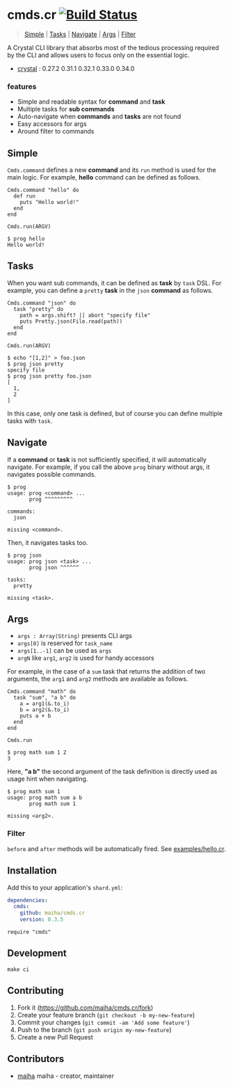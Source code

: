 # cmds.cr [![Build Status](https://travis-ci.org/maiha/cmds.cr.svg?branch=master)](https://travis-ci.org/maiha/cmds.cr)

> [Simple](#Simple) | [Tasks](#Tasks) | [Navigate](#Navigate) | [Args](#Args) | [Filter](#Filter)

A Crystal CLI library that absorbs most of the tedious processing required by the CLI and allows users to focus only on the essential logic.
- [crystal](http://crystal-lang.org/) : 0.27.2 0.31.1 0.32.1 0.33.0 0.34.0

### features
- Simple and readable syntax for **command** and **task**
- Multiple tasks for **sub commands**
- Auto-navigate when **commands** and **tasks** are not found
- Easy accessors for args
- Around filter to commands

## Simple

`Cmds.command` defines a new **command** and its `run` method is used for the main logic.
For example, **hello** command can be defined as follows.

```crystal
Cmds.command "hello" do
  def run
    puts "Hello world!"
  end
end

Cmds.run(ARGV)
```

```console
$ prog hello
Hello world!
```

## Tasks

When you want sub commands, it can be defined as **task** by `task` DSL.
For example, you can define a `pretty` **task** in the `json` **command** as follows.

```crystal
Cmds.command "json" do
  task "pretty" do
    path = args.shift? || abort "specify file"
    puts Pretty.json(File.read(path))
  end
end

Cmds.run(ARGV)
```

```console
$ echo "[1,2]" > foo.json
$ prog json pretty
specify file
$ prog json pretty foo.json
[
  1,
  2
]	
```

In this case, only one task is defined, but of course you can define multiple tasks with `task`.

## Navigate

If a **command** or **task** is not sufficiently specified, it will automatically navigate.
For example, if you call the above `prog` binary without args, it navigates possible commands.

```console
$ prog
usage: prog <command> ...
       prog ^^^^^^^^^

commands:
  json

missing <command>.
```

Then, it navigates tasks too.

```console
$ prog json
usage: prog json <task> ...
       prog json ^^^^^^

tasks:
  pretty

missing <task>.
```

## Args

- `args : Array(String)` presents CLI args
- `args[0]` is reserved for `task_name`
- `args[1..-1]` can be used as `args`
- `argN` like `arg1`, `arg2` is used for handy accessors

For example, in the case of a `sum` task that returns the addition of two arguments,
the `arg1` and `arg2` methods are available as follows.

```crystal
Cmds.command "math" do
  task "sum", "a b" do
    a = arg1(&.to_i)
    b = arg2(&.to_i)
    puts a + b
  end
end

Cmds.run
```

```console
$ prog math sum 1 2
3
```

Here, **"a b"** the second argument of the task definition is directly used as usage hint when navigating.

```console
$ prog math sum 1
usage: prog math sum a b
       prog math sum 1

missing <arg2>.
```

### Filter

`before` and `after` methods will be automatically fired.
See [examples/hello.cr](./examples/hello.cr).

## Installation

Add this to your application's `shard.yml`:

```yaml
dependencies:
  cmds:
    github: maiha/cmds.cr
    version: 0.3.5
```

```crystal
require "cmds"
```

## Development

```console
make ci
```

## Contributing

1. Fork it (<https://github.com/maiha/cmds.cr/fork>)
2. Create your feature branch (`git checkout -b my-new-feature`)
3. Commit your changes (`git commit -am 'Add some feature'`)
4. Push to the branch (`git push origin my-new-feature`)
5. Create a new Pull Request

## Contributors

- [maiha](https://github.com/maiha) maiha - creator, maintainer
